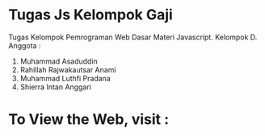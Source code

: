 # Tugas Js Kelompok Gaji
Tugas Kelompok Pemrograman Web Dasar Materi Javascript. Kelompok D. <br>
Anggota : <br>
<ol>
  <li>Muhammad Asaduddin</li>
  <li>Rahillah Rajwakautsar Anami</li>
  <li>Muhammad Luthfi Pradana</li>
  <li>Shierra Intan Anggari</li>
</ol>

# To View the Web, visit : <br>


